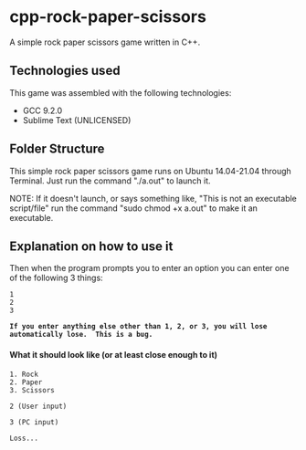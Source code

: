 # cpp-rock-paper-scissors

A simple rock paper scissors game written in C++.

## Technologies used
This game was assembled with the following technologies:
* GCC 9.2.0 
* Sublime Text (UNLICENSED)

## Folder Structure

This simple rock paper scissors game runs on Ubuntu 14.04-21.04 through Terminal. Just run the command "./a.out" to launch it. 

NOTE: If it doesn't launch, or says something like, "This is not an executable script/file" run the command "sudo chmod +x a.out" to make it an executable.  

## Explanation on how to use it

Then when the program prompts you to enter an option you can enter one of the following 3 things:
```
1
2
3
```

**`If you enter anything else other than 1, 2, or 3, you will lose automatically lose.  This is a bug.`**

#### What it should look like (or at least close enough to it)

```
1. Rock
2. Paper
3. Scissors

2 (User input)

3 (PC input)

Loss...
```
